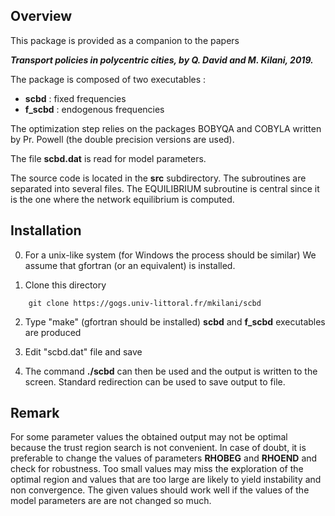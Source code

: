 ## Overview

This package is provided as a companion to the papers

___Transport policies in polycentric cities, by
  Q. David and M. Kilani, 2019.___

The package is composed of two executables :

- **scbd**    : fixed frequencies
- **f_scbd**  : endogenous frequencies

The optimization step relies on the packages BOBYQA
and COBYLA written by Pr. Powell (the double precision 
versions are used).

The file **scbd.dat** is read for model parameters.

The source code is located in the **src** subdirectory.
The subroutines are separated into several files.
The EQUILIBRIUM subroutine is central since it is the 
one where the network equilibrium is computed.


## Installation 

0. For a unix-like system (for Windows
   the process should be similar)
   We assume that gfortran (or an equivalent)
   is installed.  

1. Clone this directory 
```
    git clone https://gogs.univ-littoral.fr/mkilani/scbd
```

2. Type "make" (gfortran should be installed)
   **scbd** and **f_scbd** executables are produced

4. Edit "scbd.dat" file and save

5. The command **./scbd** can then be used and
   the output is written to the screen.
   Standard redirection can be used to save output
   to file.


## Remark

For some parameter values the obtained output may not 
be optimal because the trust region search is 
not convenient. In case of doubt, it is preferable to
change the values of parameters **RHOBEG** and **RHOEND**
and check for robustness. Too small values may miss the
exploration of the optimal region and values that are 
too large are likely to yield instability and non 
convergence. The given values should work well 
if the values of the model parameters are are not 
changed so much.



